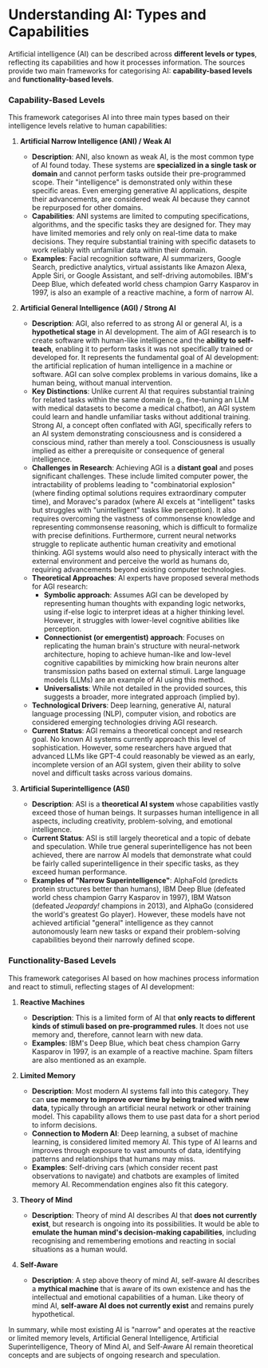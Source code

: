 # Understanding AI: Types and Capabilities

Artificial intelligence (AI) can be described across **different levels or types**, reflecting its capabilities and how it processes information. The sources provide two main frameworks for categorising AI: **capability-based levels** and **functionality-based levels**.

### Capability-Based Levels

This framework categorises AI into three main types based on their intelligence levels relative to human capabilities:

1. **Artificial Narrow Intelligence (ANI) / Weak AI**
    
    - **Description**: ANI, also known as weak AI, is the most common type of AI found today. These systems are **specialized in a single task or domain** and cannot perform tasks outside their pre-programmed scope. Their "intelligence" is demonstrated only within these specific areas. Even emerging generative AI applications, despite their advancements, are considered weak AI because they cannot be repurposed for other domains.
    - **Capabilities**: ANI systems are limited to computing specifications, algorithms, and the specific tasks they are designed for. They may have limited memories and rely only on real-time data to make decisions. They require substantial training with specific datasets to work reliably with unfamiliar data within their domain.
    - **Examples**: Facial recognition software, AI summarizers, Google Search, predictive analytics, virtual assistants like Amazon Alexa, Apple Siri, or Google Assistant, and self-driving automobiles. IBM's Deep Blue, which defeated world chess champion Garry Kasparov in 1997, is also an example of a reactive machine, a form of narrow AI.
2. **Artificial General Intelligence (AGI) / Strong AI**
    
    - **Description**: AGI, also referred to as strong AI or general AI, is a **hypothetical stage** in AI development. The aim of AGI research is to create software with human-like intelligence and the **ability to self-teach**, enabling it to perform tasks it was not specifically trained or developed for. It represents the fundamental goal of AI development: the artificial replication of human intelligence in a machine or software. AGI can solve complex problems in various domains, like a human being, without manual intervention.
    - **Key Distinctions**: Unlike current AI that requires substantial training for related tasks within the same domain (e.g., fine-tuning an LLM with medical datasets to become a medical chatbot), an AGI system could learn and handle unfamiliar tasks without additional training. Strong AI, a concept often conflated with AGI, specifically refers to an AI system demonstrating consciousness and is considered a conscious mind, rather than merely a tool. Consciousness is usually implied as either a prerequisite or consequence of general intelligence.
    - **Challenges in Research**: Achieving AGI is a **distant goal** and poses significant challenges. These include limited computer power, the intractability of problems leading to "combinatorial explosion" (where finding optimal solutions requires extraordinary computer time), and Moravec's paradox (where AI excels at "intelligent" tasks but struggles with "unintelligent" tasks like perception). It also requires overcoming the vastness of commonsense knowledge and representing commonsense reasoning, which is difficult to formalize with precise definitions. Furthermore, current neural networks struggle to replicate authentic human creativity and emotional thinking. AGI systems would also need to physically interact with the external environment and perceive the world as humans do, requiring advancements beyond existing computer technologies.
    - **Theoretical Approaches**: AI experts have proposed several methods for AGI research:
        - **Symbolic approach**: Assumes AGI can be developed by representing human thoughts with expanding logic networks, using if-else logic to interpret ideas at a higher thinking level. However, it struggles with lower-level cognitive abilities like perception.
        - **Connectionist (or emergentist) approach**: Focuses on replicating the human brain's structure with neural-network architecture, hoping to achieve human-like and low-level cognitive capabilities by mimicking how brain neurons alter transmission paths based on external stimuli. Large language models (LLMs) are an example of AI using this method.
        - **Universalists**: While not detailed in the provided sources, this suggests a broader, more integrated approach (implied by).
    - **Technological Drivers**: Deep learning, generative AI, natural language processing (NLP), computer vision, and robotics are considered emerging technologies driving AGI research.
    - **Current Status**: AGI remains a theoretical concept and research goal. No known AI systems currently approach this level of sophistication. However, some researchers have argued that advanced LLMs like GPT-4 could reasonably be viewed as an early, incomplete version of an AGI system, given their ability to solve novel and difficult tasks across various domains.
3. **Artificial Superintelligence (ASI)**
    
    - **Description**: ASI is a **theoretical AI system** whose capabilities vastly exceed those of human beings. It surpasses human intelligence in all aspects, including creativity, problem-solving, and emotional intelligence.
    - **Current Status**: ASI is still largely theoretical and a topic of debate and speculation. While true general superintelligence has not been achieved, there are narrow AI models that demonstrate what could be fairly called superintelligence in their specific tasks, as they exceed human performance.
    - **Examples of "Narrow Superintelligence"**: AlphaFold (predicts protein structures better than humans), IBM Deep Blue (defeated world chess champion Garry Kasparov in 1997), IBM Watson (defeated _Jeopardy!_ champions in 2013), and AlphaGo (considered the world's greatest Go player). However, these models have not achieved artificial "general" intelligence as they cannot autonomously learn new tasks or expand their problem-solving capabilities beyond their narrowly defined scope.

### Functionality-Based Levels

This framework categorises AI based on how machines process information and react to stimuli, reflecting stages of AI development:

1. **Reactive Machines**
    
    - **Description**: This is a limited form of AI that **only reacts to different kinds of stimuli based on pre-programmed rules**. It does not use memory and, therefore, cannot learn with new data.
    - **Examples**: IBM's Deep Blue, which beat chess champion Garry Kasparov in 1997, is an example of a reactive machine. Spam filters are also mentioned as an example.
2. **Limited Memory**
    
    - **Description**: Most modern AI systems fall into this category. They can **use memory to improve over time by being trained with new data**, typically through an artificial neural network or other training model. This capability allows them to use past data for a short period to inform decisions.
    - **Connection to Modern AI**: Deep learning, a subset of machine learning, is considered limited memory AI. This type of AI learns and improves through exposure to vast amounts of data, identifying patterns and relationships that humans may miss.
    - **Examples**: Self-driving cars (which consider recent past observations to navigate) and chatbots are examples of limited memory AI. Recommendation engines also fit this category.
3. **Theory of Mind**
    
    - **Description**: Theory of mind AI describes AI that **does not currently exist**, but research is ongoing into its possibilities. It would be able to **emulate the human mind's decision-making capabilities**, including recognising and remembering emotions and reacting in social situations as a human would.
4. **Self-Aware**
    
    - **Description**: A step above theory of mind AI, self-aware AI describes a **mythical machine** that is aware of its own existence and has the intellectual and emotional capabilities of a human. Like theory of mind AI, **self-aware AI does not currently exist** and remains purely hypothetical.

In summary, while most existing AI is "narrow" and operates at the reactive or limited memory levels, Artificial General Intelligence, Artificial Superintelligence, Theory of Mind AI, and Self-Aware AI remain theoretical concepts and are subjects of ongoing research and speculation.